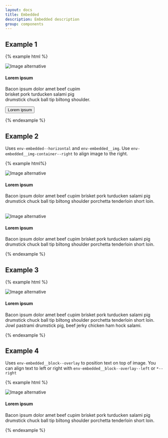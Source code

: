 ```yaml
--- 
layout: docs 
title: Embedded 
description: Embedded description 
group: components 
--- 
```

## Example 1 ## 

{% example html %}

<div class="env-embedded" style="width:20em">
   <div class="env-embedded__img-container">
      <img class="env-embedded__img" alt="Image alternative" src="https://placehold.it/640x480.png">
   </div>
   <div class="env-embedded__block">
      <h4 class="env-text">Lorem ipsum</h4>
      <p class="env-text env-text--muted env-embedded__text">Bacon ipsum dolor amet beef cupim brisket pork turducken salami pig drumstick chuck ball tip biltong shoulder.</p>
      <button type="button" class="env-button env-button--primary">Lorem ipsum</button>
   </div>
</div>

{% endexample %} 

## Example 2 ##

Uses `env-embedded--horizontal` and `env-embedded__img`.
Use `env-embedded__img-container--right` to align image to the right. 

{% example html%}

<div class="env-embedded env-embedded--horizontal">
   <div class="env-embedded__img-container">
      <img class="env-embedded__img" alt="Image alternative" src="https://placehold.it/270x180.png">
   </div>
   <div class="env-embedded__block">
      <h4 class="env-text env-embedded__title">Lorem ipsum</h4>
      <p class="env-embedded__text env-text env-text--muted">Bacon ipsum dolor amet beef cupim brisket pork turducken salami pig drumstick chuck ball tip biltong shoulder porchetta tenderloin short loin.</p>
   </div>
</div>

<br />

<div class="env-embedded env-embedded--horizontal">
   <div class="env-embedded__img-container env-embedded__img-container--right">
      <img class="env-embedded__img" alt="Image alternative"
         src="https://placehold.it/270x180.png">
   </div>
   <div class="env-embedded__block">
      <h4 class="env-text env-embedded__title">Lorem ipsum</h4>
      <p class="env-embedded__text env-text env-text--muted">Bacon ipsum dolor amet beef cupim brisket pork turducken salami pig drumstick chuck ball tip biltong shoulder porchetta tenderloin short loin.</p>
   </div>
</div>

{% endexample %} 

## Example 3 ## 

{% example html %}

<div class="env-embedded">
   <div class="env-embedded__img-container">
      <img class="env-embedded__img" alt="Image alternative" src="https://placehold.it/769x180.png">
   </div>
   <div class="env-embedded__block">
      <h4 class="env-text">Lorem ipsum</h4>
      <p class="env-embedded__text env-text env-text--muted">Bacon ipsum dolor amet beef cupim brisket pork turducken salami pig drumstick chuck ball tip biltong shoulder porchetta tenderloin short loin. Jowl pastrami drumstick pig, beef jerky chicken ham hock salami.</p>
   </div>
</div>

{% endexample %}

## Example 4 ## 

Uses `env-embedded__block--overlay` to position text on top of image.
You can align text to left or right with `env-embedded__block--overlay--left` or `*--right` 

{% example html %}

<div class="env-embedded env-embedded--cover">
   <div class="env-embedded__img-container">
      <img class="env-embedded__img" alt="Image alternative" src="https://placehold.it/769x180.png">
   </div>
   <div class="env-embedded__block--overlay">
      <h4 class="env-text env-embedded__title">Lorem ipsum</h4>
      <p class="env-text env-text--muted env-embedded__text">Bacon ipsum dolor amet beef cupim brisket pork turducken salami pig drumstick chuck ball tip biltong shoulder porchetta tenderloin short loin.</p>
   </div>
</div>

{% endexample %}

